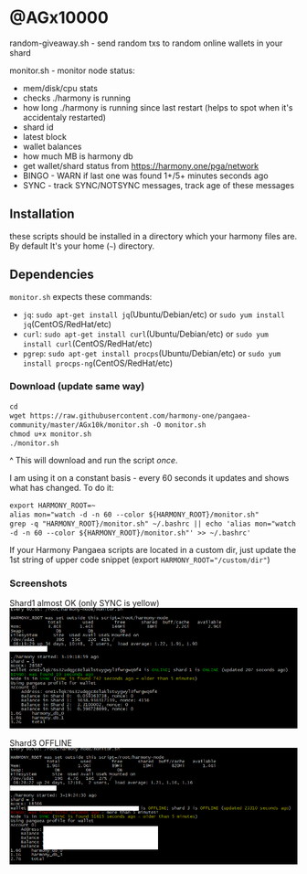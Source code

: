# @AGx10000

random-giveaway.sh  - send random txs to random online wallets in your shard

monitor.sh - monitor node status:
 * mem/disk/cpu stats
 * checks ./harmony is running
 * how long ./harmony is running since last restart (helps to spot when it's accidentaly restarted)
 * shard id
 * latest block
 * wallet balances
 * how much MB is harmony db
 * get wallet/shard status from https://harmony.one/pga/network
 * BINGO - WARN if last one was found 1+/5+ minutes seconds ago
 * SYNC - track SYNC/NOTSYNC messages, track age of these messages

## Installation
these scripts should be installed in a directory which your harmony files are. By default It's your home (`~`) directory.

## Dependencies
`monitor.sh` expects these commands:
 * `jq`: `sudo apt-get install jq`(Ubuntu/Debian/etc) or `sudo yum install jq`(CentOS/RedHat/etc)
 * `curl`: `sudo apt-get install curl`(Ubuntu/Debian/etc) or `sudo yum install curl`(CentOS/RedHat/etc)
 * `pgrep`: `sudo apt-get install procps`(Ubuntu/Debian/etc) or `sudo yum install procps-ng`(CentOS/RedHat/etc)

### Download (update same way)
```shell
cd
wget https://raw.githubusercontent.com/harmony-one/pangaea-community/master/AGx10k/monitor.sh -O monitor.sh
chmod u+x monitor.sh
./monitor.sh
```
^ This will download and run the script *once*.

I am using it on a constant basis - every 60 seconds it updates and shows what has changed. To do it:
```shell
export HARMONY_ROOT=~
alias mon="watch -d -n 60 --color ${HARMONY_ROOT}/monitor.sh"
grep -q "HARMONY_ROOT}/monitor.sh" ~/.bashrc || echo 'alias mon="watch -d -n 60 --color ${HARMONY_ROOT}/monitor.sh"' >> ~/.bashrc'
```
If your Harmony Pangaea scripts are located in a custom dir, just update the 1st string of upper code snippet (export `HARMONY_ROOT="/custom/dir"`)


### Screenshots
Shard1 almost OK (only SYNC is yellow)
![Shard1 example](monitor-shard1-example.png)

Shard3 OFFLINE
![Shard3 OFFLINE example](monitor-shard3-OFFLINE-example.png)

